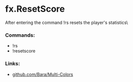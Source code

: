 # fx.ResetScore
After entering the command !rs resets the player's statistics\

### Commands:
- !rs
- !resetscore

### Links:
- [github.com/Bara/Multi-Colors](https://github.com/Bara/Multi-Colors)
